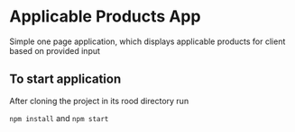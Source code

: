 # Applicable Products App
Simple one page application, which displays applicable products for client based on provided input

## To start application

After cloning the project in its rood directory run

`npm install` and `npm start`

